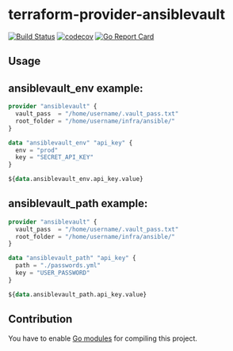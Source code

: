 # terraform-provider-ansiblevault

[![Build Status](https://travis-ci.org/MeilleursAgents/terraform-provider-ansiblevault.svg?branch=master)](https://travis-ci.org/MeilleursAgents/terraform-provider-ansiblevault)
[![codecov](https://codecov.io/gh/MeilleursAgents/terraform-provider-ansiblevault/branch/master/graph/badge.svg)](https://codecov.io/gh/MeilleursAgents/terraform-provider-ansiblevault)
[![Go Report Card](https://goreportcard.com/badge/github.com/MeilleursAgents/terraform-provider-ansiblevault)](https://goreportcard.com/report/github.com/MeilleursAgents/terraform-provider-ansiblevault)

## Usage

ansiblevault_env example:
-------------------------
```tf
provider "ansiblevault" {
  vault_pass  = "/home/username/.vault_pass.txt"
  root_folder = "/home/username/infra/ansible/"
}

data "ansiblevault_env" "api_key" {
  env = "prod"
  key = "SECRET_API_KEY"
}

${data.ansiblevault_env.api_key.value}
```

ansiblevault_path example:
-------------------------
```tf
provider "ansiblevault" {
  vault_pass  = "/home/username/.vault_pass.txt"
  root_folder = "/home/username/infra/ansible/"
}

data "ansiblevault_path" "api_key" {
  path = "./passwords.yml"
  key = "USER_PASSWORD"
}

${data.ansiblevault_path.api_key.value}
```

## Contribution

You have to enable [Go modules](https://github.com/golang/go/wiki/Modules) for compiling this project.
